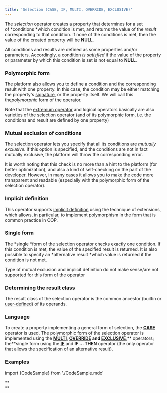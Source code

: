 ```yaml
---
title: 'Selection (CASE, IF, MULTI, OVERRIDE, EXCLUSIVE)'
---
```


The *selection* operator creates a property that determines for a set of *conditions *which condition is met, and returns the value of the *result* corresponding to that condition. If none of the conditions is met, then the value of the created property will be **NULL**. 

All conditions and results are defined as some properties and/or parameters. Accordingly, a condition *is satisfied* if the value of the property or parameter by which this condition is set is not equal to **NULL**. 

### Polymorphic form

The platform also allows you to define a condition and the corresponding result with one property. In this case, the condition may be either matching the property's [signature](Property_signature_CLASS.md), or the property itself. We will call this the*polymorphic* form of the operator.

Note that the [extremum operator](Extremum_MAX_MIN.md) and logical operators basically are also varieties of the selection operator (and of its polymorphic form, i.e. the conditions and result are defined by one property)

### Mutual exclusion of conditions

The selection operator lets you specify that all its conditions are *mutually exclusive*. If this option is specified, and the conditions are not in fact mutually exclusive, the platform will throw the corresponding error.

It is worth noting that this check is no more than a hint to the platform (for better optimization), and also a kind of self-checking on the part of the developer. However, in many cases it allows you to make the code more transparent and readable (especially with the polymorphic form of the selection operator).

### Implicit definition

This operator supports [implicit definition](Property_extension.md) using the technique of extensions, which allows, in particular, to implement polymorphism in the form that is common practice in OOP.

### Single form

The *single *form of the selection operator checks exactly one condition. If this condition is met, the value of the specified result is returned. It is also possible to specify an *alternative result *which value is returned if the condition is not met.

Type of mutual exclusion and implicit definition do not make sense/are not supported for this form of the operator

### Determining the result class

The result class of the selection operator is the common ancestor (builtin or [user-defined](User_classes.md#common-ancestor)) of its operands.

### Language

To create a property implementing a general form of selection, the **[CASE](CASE_operator.md)** operator is used. The polymorphic form of the selection operator is implemented using the **[MULTI](MULTI_operator.md)**, **[OVERRIDE](OVERRIDE_operator.md) and [EXCLUSIVE](EXCLUSIVE_operator.md)**,** operators; the**single form using the **[IF](IF_operator.md)** and **IF ... THEN** operator (the only operator that allows the specification of an alternative result).

### Examples

import {CodeSample} from './CodeSample.mdx'

<CodeSample url="http://documentation.lsfusion.org:5000/sample?file=OperatorPropertySample&block=case"/>

<CodeSample url="http://documentation.lsfusion.org:5000/sample?file=OperatorPropertySample&block=multi"/>


<CodeSample url="http://documentation.lsfusion.org:5000/sample?file=OperatorPropertySample&block=override"/>


<CodeSample url="http://documentation.lsfusion.org:5000/sample?file=OperatorPropertySample&block=exclusive"/>


<CodeSample url="http://documentation.lsfusion.org:5000/sample?file=OperatorPropertySample&block=if"/>


<CodeSample url="http://documentation.lsfusion.org:5000/sample?file=OperatorPropertySample&block=ifthen"/>

**  
**

  
